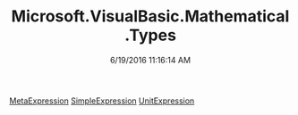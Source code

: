 ﻿---
title: Microsoft.VisualBasic.Mathematical.Types
date: 6/19/2016 11:16:14 AM
---

[MetaExpression](T-Microsoft.VisualBasic.Mathematical.Types.MetaExpression.html)
[SimpleExpression](T-Microsoft.VisualBasic.Mathematical.Types.SimpleExpression.html)
[UnitExpression](T-Microsoft.VisualBasic.Mathematical.Types.UnitExpression.html)
